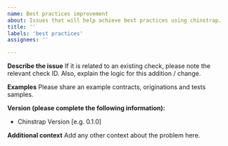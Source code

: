```yaml
---
name: Best practices improvement
about: Issues that will help achieve best practices using chinstrap.
title: ''
labels: 'best practices'
assignees: ''

---
```


**Describe the issue**
If it is related to an existing check, please note the relevant check ID.
Also, explain the logic for this addition / change.

**Examples**
Please share an example contracts, originations and tests samples.

**Version (please complete the following information):**
 - Chinstrap Version [e.g. 0.1.0]

**Additional context**
Add any other context about the problem here.
